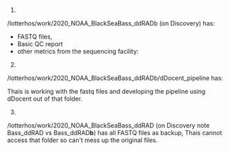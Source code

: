 1.
/lotterhos/work/2020_NOAA_BlackSeaBass_ddRADb (on Discovery) has:

- FASTQ files, 
- Basic QC report 
- other metrics from the sequencing facility: 

2.
/lotterhos/work/2020_NOAA_BlackSeaBass_ddRADb/dDocent_pipeline has:

Thais is working with the fastq files and developing the pipeline using dDocent out of that folder.

3.
/lotterhos/work/2020_NOAA_BlackSeaBass_ddRAD (on Discovery note Bass_ddRAD vs Bass_ddRAD**b**) has all FASTQ files as backup, Thais cannot access that folder so can't mess up the original files.
